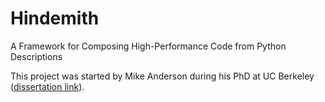 Hindemith
=========
A Framework for Composing High-Performance Code from Python Descriptions

This project was started by Mike Anderson during his PhD at UC Berkeley
([dissertation link](http://www.eecs.berkeley.edu/Pubs/TechRpts/2014/EECS-2014-210.html)).
